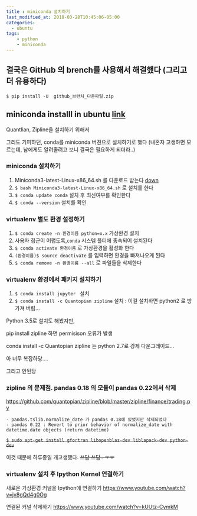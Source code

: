 ```yaml
---
title : miniconda 설치하기
last_modified_at: 2018-03-28T10:45:06-05:00
categories:
  - ubuntu
tags: 
    - python
    - miniconda
---
```



## 결국은 GitHub 의 brench를 사용해서 해결했다 (그리고 더 유용하다)

```
$ pip install -U  github_브런치_다운파일.zip
```



## miniconda installl in ubuntu [link](https://uoa-eresearch.github.io/eresearch-cookbook/recipe/2014/11/20/conda/)

Quantlian, Zipline을 설치하기 위해서

그리도 기피하던, conda를 miniconda 버젼으로 설치하기로 했다
(내혼자 고생하면 모르는데, 남에게도 알려줄려고 보니 결국은 필요하게 되더라..)


### miniconda 설치하기

1. Miniconda3-latest-Linux-x86_64.sh 를 다운로드 받는다 [down](https://conda.io/miniconda.html)
2. `$ bash Miniconda3-latest-Linux-x86_64.sh` 로 설치를 한다
3. `$ conda update conda`  설치 후 최신여부를 확인한다
4. `$ conda --version`  설치를 확인


### virtualenv 별도 환경 설정하기

1. `$ conda create -n 환경이름 python=x.x` 가상환경 설치
2. 사용자 접근이 어렵도록,`conda` 시스템 폴더에 종속되어 설치된다
3. `$ conda activate 환경이름` 로 가상환경을 활성화 한다
4. `(환경이름)$ source deactivate` 를 입력하면 환경을 빠져나오게 된다
5. `$ conda remove -n 환경이름 --all` 로 파일들을 삭제한다


### virtualenv 환경에서 패키지 설치하기

1. `$ conda install jupyter ` 설치
2. `$ conda install -c Quantopian zipline`  설치  : 이걸 설치하면 python2 로 방가져 버림...  


Python 3.5로 설치도 해봤지만,

pip install zipline 하면 permisison 오류가 발생

conda install -c Quantopian zipline 는 python 2.7로 강제 다운그레이드...

아 너무 복잡하당.... 

그리고 안된당<div class=""></div>



### zipline 의 문제점. pandas 0.18 의 모듈이 pandas 0.22에서 삭제

https://github.com/quantopian/zipline/blob/master/zipline/finance/trading.py

    - pandas.tslib.normalize_date 가 pandas 0.18에 있었지만 삭제되었다
    - pandas 0.22 : Revert to prior behavior of normalize_date with datetime.date objects (return datetime)


<strike>`$ sudo apt-get install gfortran libopenblas-dev liblapack-dev python-dev`</strike>


이것 때문에 하루종일 개고생했다. <strike>쓰담 쓰담.. ㅜㅜ</strike>


### virtualenv 설치 후 Ipython Kernel 연결하기

새로운 가상환경 커녈을 Ipython에 연결하기
https://www.youtube.com/watch?v=jv8gQd4g0Og

연결된 커널 삭제하기 
https://www.youtube.com/watch?v=kUUtz-CymkM